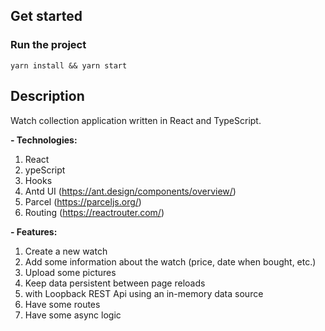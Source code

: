 ## Get started

### Run the project

```shell
yarn install && yarn start
```

## Description

Watch collection application written in React and TypeScript.

**- Technologies:**

 1. React
 2. ypeScript
 3. Hooks
 4. Antd UI (https://ant.design/components/overview/)
 5. Parcel (https://parceljs.org/)
 6. Routing (https://reactrouter.com/)

**- Features:**

 1. Create a new watch
 2. Add some information about the watch (price, date when bought, etc.)
 3. Upload some pictures
 4. Keep data persistent between page reloads
 5. with Loopback REST Api using an in-memory data source
 6. Have some routes
 7. Have some async logic

